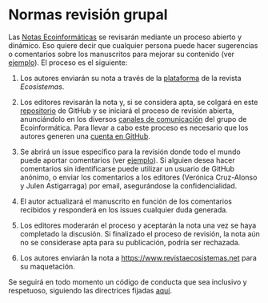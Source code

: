 # Normas revisión grupal

Las [Notas Ecoinformáticas](https://ecoinfaeet.github.io/website/notas-ecoinformaticas.html) se revisarán mediante un proceso abierto y dinámico. Eso quiere decir que cualquier persona puede hacer sugerencias o comentarios sobre los manuscritos para mejorar su contenido (ver [ejemplo](https://github.com/ecoinfAEET/Notas_Ecosistemas/issues/4)). El proceso es el siguiente:

1)  Los autores enviarán su nota a través de la [plataforma](https://www.revistaecosistemas.net/index.php/ecosistemas/about/submissions) de la revista *Ecosistemas*.

2)  Los editores revisarán la nota y, si se considera apta, se colgará en este [repositorio](https://github.com/ecoinfAEET/Notas_Ecosistemas) de GitHub y se iniciará el proceso de revisión abierta, anunciándolo en los diversos [canales de comunicación](https://ecoinfaeet.github.io/website/) del grupo de Ecoinformática. Para llevar a cabo este proceso es necesario que los autores generen una [cuenta en GitHub](https://github.com/).

3)  Se abrirá un issue específico para la revisión donde todo el mundo puede aportar comentarios (ver [ejemplo](https://github.com/ecoinfAEET/Notas_Ecosistemas/issues/4)). Si alguien desea hacer comentarios sin identificarse puede utilizar un usuario de GitHub anónimo, o enviar los comentarios a los editores (Verónica Cruz-Alonso y Julen Astigarraga) por email, asegurándose la confidencialidad.

4)  El autor actualizará el manuscrito en función de los comentarios recibidos y responderá en los issues cualquier duda generada.

5)  Los editores moderarán el proceso y aceptarán la nota una vez se haya completado la discusión. Si finalizado el proceso de revisión, la nota aún no se considerase apta para su publicación, podría ser rechazada.

6)  Los autores enviarán la nota a <https://www.revistaecosistemas.net> para su maquetación.

Se seguirá en todo momento un código de conducta que sea inclusivo y respetuoso, siguiendo las directrices fijadas [aquí](https://ropensci.org/code-of-conduct/).
